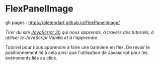 # FlexPanelImage

gh pages : https://oletendart.github.io/FlexPanelImage/

*Tirer du site [JavaScript 30](https://javascript30.com/) qui nous apprends, à travers des tutoriels, à utiliser le JavaScript Vanilla et à l'apprendre.*

Tutoriel pour nous apprendre à faire une bannière en flex. De revoir le positionnement lié à cela ainsi que l'utilisation de Javascript pour les événements liés au click.
